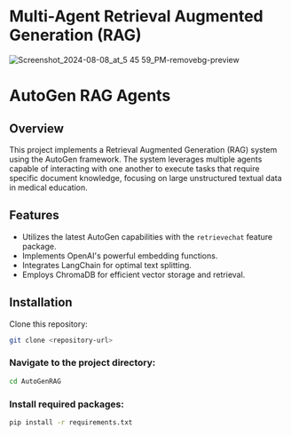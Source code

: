 # Multi-Agent Retrieval Augmented Generation (RAG)

![Screenshot_2024-08-08_at_5 45 59_PM-removebg-preview](https://github.com/user-attachments/assets/aab492e1-1d2a-44cd-a6d8-e20ef6b87307)

                                                 
# AutoGen RAG Agents

## Overview

This project implements a Retrieval Augmented Generation (RAG) system using the AutoGen framework. The system leverages multiple agents capable of interacting with one another to execute tasks that require specific document knowledge, focusing on large unstructured textual data in medical education.

## Features

- Utilizes the latest AutoGen capabilities with the `retrievechat` feature package.
- Implements OpenAI's powerful embedding functions.
- Integrates LangChain for optimal text splitting.
- Employs ChromaDB for efficient vector storage and retrieval.

## Installation

Clone this repository:

```bash
git clone <repository-url>
```

### Navigate to the project directory:
```bash
cd AutoGenRAG
```

### Install required packages:
```bash
pip install -r requirements.txt
```
